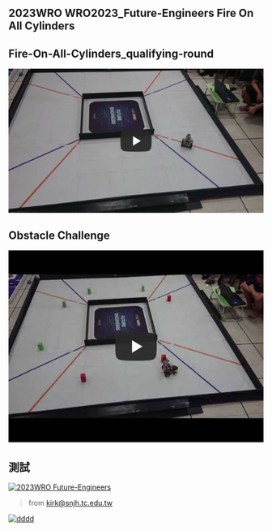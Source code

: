 
## 2023WRO WRO2023_Future-Engineers Fire On All Cylinders 

## Fire-On-All-Cylinders_qualifying-round
[![2023WRO Future-Engineers_qualifying-round](Fire-On-All-Cylinders_qualifying-round1.jpg)](https://youtu.be/Z78iSG1QYfs "2023WRO Future-Engineers_qualifying-round") 

## Obstacle Challenge
[![2023WRO Future-Engineers_Obstacle Challenge](Obstacle_Challenge.jpg)](https://youtu.be/CwvGDfQJ8cQ "2023WRO Future-Engineers_Obstacle Challenge")

## 測試  
[![2023WRO Future-Engineers](https://img.youtube.com/vi/CwvGDfQJ8cQ/hqdefault.jpg)](https://youtu.be/CwvGDfQJ8cQ)

> from kirk@snjh.tc.edu.tw

[![dddd](https://res.cloudinary.com/marcomontalbano/image/upload/v1689925775/video_to_markdown/images/youtube--Z78iSG1QYfs-c05b58ac6eb4c4700831b2b3070cd403.jpg)](https://youtu.be/Z78iSG1QYfs "dddd")
